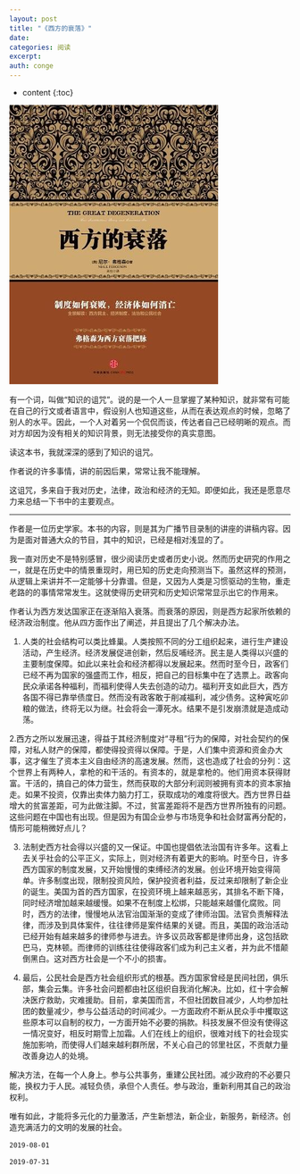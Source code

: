 ```yaml
---
layout: post
title: "《西方的衰落》"
date:
categories: 阅读
excerpt:
auth: conge
---
```

* content
{:toc}

![ ](/assets/images/阅读/118382-22c849a36b3c4de9.png)

有一个词，叫做“知识的诅咒”。说的是一个人一旦掌握了某种知识，就非常有可能在自己的行文或者语言中，假设别人也知道这些，从而在表达观点的时候，忽略了别人的水平。因此，一个人对着另一个侃侃而谈，传达者自己已经明晰的观点。而对方却因为没有相关的知识背景，则无法接受你的真实意图。

读这本书，我就深深的感到了知识的诅咒。

作者说的许多事情，讲的前因后果，常常让我不能理解。

这诅咒，多来自于我对历史，法律，政治和经济的无知。即便如此，我还是愿意尽力来总结一下书中的主要观点。

-----

作者是一位历史学家。本书的内容，则是其为广播节目录制的讲座的讲稿内容。因为是面对普通大众的节目，其中的知识，已经是相对浅显的了。

我一直对历史不是特别感冒，很少阅读历史或者历史小说。然而历史研究的作用之一，就是在历史中的情景重现时，用已知的历史走向预测当下。虽然这样的预测，从逻辑上来讲并不一定能够十分靠谱。但是，又因为人类是习惯驱动的生物，重走老路的的事情常常发生。这就使得历史研究和历史知识常常显示出它的作用来。

作者认为西方发达国家正在逐渐陷入衰落。而衰落的原因，则是西方起家所依赖的经济政治制度。他从四方面作出了阐述，并且提出了几个解决办法。

1. 人类的社会结构可以类比蜂巢。人类按照不同的分工组织起来，进行生产建设活动，产生经济。经济发展促进创新，然后反哺经济。民主是人类得以兴盛的主要制度保障。如此以来社会和经济都得以发展起来。然而时至今日，政客们已经不再为国家的强盛而工作，相反，把自己的目标集中在了选票上。政客向民众承诺各种福利，而福利使得人失去创造的动力。福利开支如此巨大，西方各国不得已靠举债度日。然而没有政客敢于削减福利，减少债务。这种寅吃卯粮的做法，终将无以为继。社会将会一潭死水。结果不是引发崩溃就是造成动荡。

2.西方之所以发展迅速，得益于其经济制度对“寻租”行为的保障，对社会契约的保障，对私人财产的保障，都使得投资得以保障。于是，人们集中资源和资金办大事，这才催生了资本主义自由经济的高速发展。然而，这也造成了社会的分列：这个世界上有两种人，拿枪的和干活的。有资本的，就是拿枪的。他们用资本获得财富。干活的，搞自己的体力营生，然而获取的大部分利润则被拥有资本的资本家抽走。如果不投资，仅靠出卖体力脑力打工，获取成功的难度将很大。西方世界日益增大的贫富差距，可为此做注脚。不过，贫富差距将不是西方世界所独有的问题。这些问题在中国也有出现。但是因为有国企业参与市场竞争和社会财富再分配的，情形可能稍微好点儿？

3. 法制史西方社会得以兴盛的又一保证。中国也提倡依法治国有许多年。这看上去关乎社会的公平正义，实际上，则对经济有着更大的影响。时至今日，许多西方国家的制度发展，又开始慢慢的束缚经济的发展。创业环境开始变得简单。许多制度出现，限制投资风险，保护投资者利益，反过来却限制了新企业的诞生。美国为首的西方国家，在投资环境上越来越恶劣，其排名不断下降，同时经济增加越来越缓慢。如果不在制度上松绑，只能越来越僵化腐败。同时，西方的法律，慢慢地从法官治国渐渐的变成了律师治国。法官负责解释法律，而涉及到具体案件，往往律师是案件结果的关键。而且，美国的政治活动已经开始有越来越多的律师参与进去。许多议员政客都是律师出身，这包括欧巴马，克林顿。而律师的训练往往使得政客们成为利己主义者，并为此不惜颠倒黑白。这对西方社会是一个不小的损害。

4. 最后，公民社会是西方社会组织形式的根基。西方国家曾经是民间社团，俱乐部，集会云集。许多社会问题都由社区组织自我消化解决。比如，红十字会解决医疗救助，灾难援助。目前，拿美国而言，不但社团数目减少，人均参加社团的数量减少，参与公益活动的时间减少。一方面政府不断从民众手中攫取这些原本可以自制的权力，一方面开始不必要的捐款。科技发展不但没有使得这一情况变好，相反时期雪上加霜。人们在线上的组织，很难对线下的社会现实施加影响，而使得人们越来越利群所居，不关心自己的邻里社区，不贡献力量改善身边人的处境。

解决方法，在每一个人身上。参与公共事务，重建公民社团。减少政府的不必要只能，换权力于人民。减轻负债，承但个人责任。参与政治，重新利用其自己的政治权利。

唯有如此，才能将多元化的力量激活，产生新想法，新企业，新服务，新经济。创造充满活力的文明的发展的社会。

```
2019-08-01
```



```
2019-07-31
```
